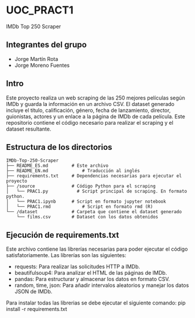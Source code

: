 # UOC_PRACT1
IMDb Top 250 Scraper 

## Integrantes del grupo ###

- Jorge Martín Rota
- Jorge Moreno Fuentes

## Intro ##
Este proyecto realiza un web scraping de las 250 mejores películas según IMDb y guarda la información en un archivo CSV. El dataset generado incluye el título, calificación, género, fecha de lanzamiento, director, guionistas, actores y un enlace a la página de IMDb de cada película. Este repositorio contiene el código necesario para realizar el scraping y el dataset resultante.

## Estructura de los directorios ##

```plaintext
IMDb-Top-250-Scraper
├── README_ES.md         # Este archivo
├── README_EN.md		     # Traducción al inglés
├── requirements.txt     # Dependencias necesarias para ejecutar el proyecto
├── /source              # Código Python para el scraping
│   └── PRAC1.py   		   # Script principal de scraping. En formato python.
│   └── PRAC1.ipynb   	 # Script en formato jupyter notebook
│   └── PRAC1.rmd   		 # Script en formato rmd (R) 
└── /dataset             # Carpeta que contiene el dataset generado
    └── films.csv        # Dataset con los datos obtenidos
```
		
## Ejecución de requirements.txt ##

Este archivo contiene las librerías necesarias para poder ejecutar el código satisfatoriamente. Las librerías son las siguientes:

- requests: Para realizar las solicitudes HTTP a IMDb.
- beautifulsoup4: Para analizar el HTML de las páginas de IMDb.
- pandas: Para estructurar y almacenar los datos en formato CSV.
- random, time, json: Para añadir intervalos aleatorios y manejar los datos JSON de IMDb.

Para instalar todas las librerias se debe ejecutar el siguiente comando:
	pip install -r requirements.txt
